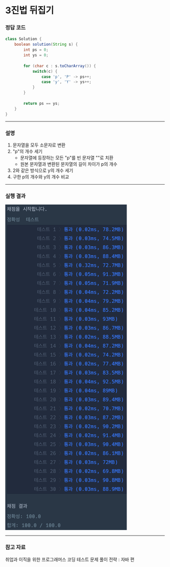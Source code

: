 # 3진법 뒤집기

### 정답 코드

```java
class Solution {
    boolean solution(String s) {
        int ps = 0;
        int ys = 0;
        
        for (char c : s.toCharArray()) {
            switch(c) {
                case 'p', 'P' -> ps++;
                case 'y', 'Y' -> ys++;
            }
        }
        
        return ps == ys;
    }
}
```

---

### 설명
1. 문자열을 모두 소문자로 변환
2. "p"의 개수 세기
   - 문자열에 등장하는 모든 "p"를 빈 문자열 ""로 치환
   - 원본 문자열과 변환된 문자열의 길이 차이가 p의 개수
3. 2와 같은 방식으로 y의 개수 세기
4. 구한 p의 개수와 y의 개수 비교

---

### 실행 결과
![img.png](img.png)

---

### 참고 자료
취업과 이직을 위한 프로그래머스 코딩 테스트 문제 풀이 전략 : 자바 편
